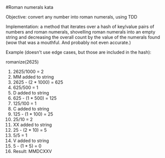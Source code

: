#Roman numerals kata

Objective: convert any number into roman numerals, using TDD

Implementation: a method that iterates over a hash of key/value pairs of
numbers and roman numerals, shovelling roman numerals into an empty string and
decreasing the overall count by the value of the numerals found (wow that was
a mouthful. And probably not even accurate.)

Example (doesn't use edge cases, but those are included in the hash):

romanize(2625)

1. 2625/1000 = 2
2. MM added to string
3. 2625 - (2 * 1000) = 625
4. 625/500 = 1
5. D added to string
6. 625 - (1 * 500) = 125
7. 125/100 = 1
8. C added to string
9. 125 - (1 * 100) = 25
10. 25/10 = 2
11. XX added to string
12. 25 - (2 * 10) = 5
13. 5/5 = 1
14. V added to string
15. 5 - (1 * 5) = 0
16. Result: MMDCXXV
